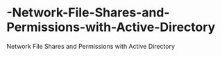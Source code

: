 # -Network-File-Shares-and-Permissions-with-Active-Directory
 Network File Shares and Permissions with Active Directory
